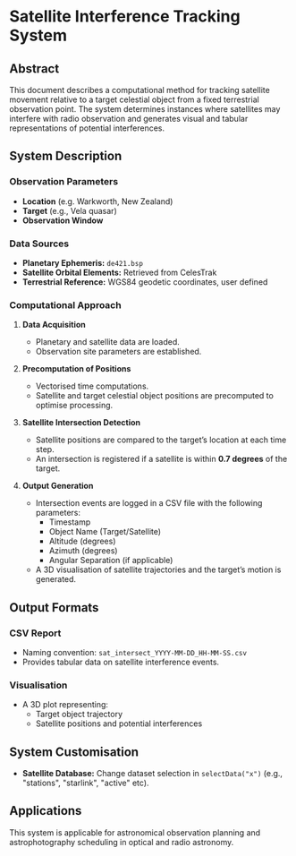 # Satellite Interference Tracking System

## Abstract
This document describes a computational method for tracking satellite movement relative to a target celestial object from a fixed terrestrial observation point. The system determines instances where satellites may interfere with radio observation and generates visual and tabular representations of potential interferences.

## System Description
### Observation Parameters
- **Location** (e.g. Warkworth, New Zealand)
- **Target** (e.g., Vela quasar)
- **Observation Window**

### Data Sources
- **Planetary Ephemeris:** `de421.bsp`
- **Satellite Orbital Elements:** Retrieved from CelesTrak
- **Terrestrial Reference:** WGS84 geodetic coordinates, user defined

### Computational Approach
1. **Data Acquisition**
   - Planetary and satellite data are loaded.
   - Observation site parameters are established.
   
2. **Precomputation of Positions**
   - Vectorised time computations.
   - Satellite and target celestial object positions are precomputed to optimise processing.
   
3. **Satellite Intersection Detection**
   - Satellite positions are compared to the target’s location at each time step.
   - An intersection is registered if a satellite is within **0.7 degrees** of the target.
   
4. **Output Generation**
   - Intersection events are logged in a CSV file with the following parameters:
     - Timestamp
     - Object Name (Target/Satellite)
     - Altitude (degrees)
     - Azimuth (degrees)
     - Angular Separation (if applicable)
   - A 3D visualisation of satellite trajectories and the target’s motion is generated.

## Output Formats
### CSV Report
- Naming convention: `sat_intersect_YYYY-MM-DD_HH-MM-SS.csv`
- Provides tabular data on satellite interference events.

### Visualisation
- A 3D plot representing:
  - Target object trajectory
  - Satellite positions and potential interferences
  
## System Customisation
- **Satellite Database:** Change dataset selection in `selectData("x")` (e.g., "stations", "starlink", "active" etc).

## Applications
This system is applicable for astronomical observation planning and astrophotography scheduling in optical and radio astronomy.

